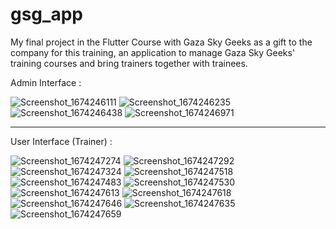 # gsg_app
My final project in the Flutter Course with Gaza Sky Geeks as a gift to the company for this training, an application to manage Gaza Sky Geeks' training courses and bring trainers together with trainees.

Admin Interface :

![Screenshot_1674246111](https://user-images.githubusercontent.com/105488402/213808549-e969fa83-f808-473f-9a43-d06164d72cfb.png)
![Screenshot_1674246235](https://user-images.githubusercontent.com/105488402/213808564-77bfbf8d-a5cc-4a0e-a7a1-81a212d29ad7.png)
![Screenshot_1674246438](https://user-images.githubusercontent.com/105488402/213808604-5bb44450-46a1-4e51-85a0-fdf7541c26d6.png)
![Screenshot_1674246971](https://user-images.githubusercontent.com/105488402/213808624-e5e2b5c0-e404-4f24-90ca-ab037c57c1e5.png)




_____________



User Interface (Trainer) :

![Screenshot_1674247274](https://user-images.githubusercontent.com/105488402/213809062-8ae1dd62-76fd-40cc-959a-c48fb461f7c7.png)
![Screenshot_1674247292](https://user-images.githubusercontent.com/105488402/213809084-d0dc9fb7-037c-4977-8eb5-4ea0c7f4b17d.png)
![Screenshot_1674247324](https://user-images.githubusercontent.com/105488402/213809097-6115ab73-b8b1-4bc3-bc93-88c081221bd8.png)
![Screenshot_1674247518](https://user-images.githubusercontent.com/105488402/213809134-d0065d30-9df5-4b44-8cf3-4e8fd2a13f32.png)
![Screenshot_1674247483](https://user-images.githubusercontent.com/105488402/213809162-df1fb276-cac6-4ec5-8aa3-b68239ea9540.png)
![Screenshot_1674247530](https://user-images.githubusercontent.com/105488402/213809197-bfb13ac7-6fc9-4e0e-b1f4-e20faf482604.png)
![Screenshot_1674247613](https://user-images.githubusercontent.com/105488402/213809233-3f7284b6-afd4-4d74-9a00-d893455665bf.png)
![Screenshot_1674247618](https://user-images.githubusercontent.com/105488402/213809253-0f44aa75-32b6-4c63-bebe-2b8e99acf1b1.png)
![Screenshot_1674247646](https://user-images.githubusercontent.com/105488402/213809285-64722ede-b099-4a59-a13a-5d80723426f7.png)
![Screenshot_1674247635](https://user-images.githubusercontent.com/105488402/213809302-52676a5c-a580-430b-ac4b-741eb952e675.png)
![Screenshot_1674247659](https://user-images.githubusercontent.com/105488402/213809326-64d116bc-d23e-4261-98de-e672393e2c1a.png)

